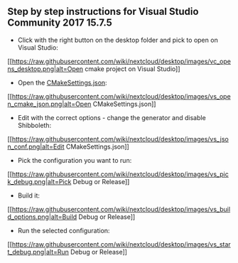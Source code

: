 ## Step by step instructions for Visual Studio Community 2017 15.7.5

- Click with the right button on the desktop folder and pick to open on Visual Studio:

[[https://raw.githubusercontent.com/wiki/nextcloud/desktop/images/vc_opens_desktop.png|alt=Open cmake project on Visual Studio]]

- Open the [CMakeSettings.json](https://blogs.msdn.microsoft.com/vcblog/2017/08/14/cmake-support-in-visual-studio-customizing-your-environment/):

[[https://raw.githubusercontent.com/wiki/nextcloud/desktop/images/vs_open_cmake_json.png|alt=Open CMakeSettings.json]]

- Edit with the correct options - change the generator and disable Shibboleth:

[[https://raw.githubusercontent.com/wiki/nextcloud/desktop/images/vs_json_conf.png|alt=Edit CMakeSettings.json]]

- Pick the configuration you want to run:

[[https://raw.githubusercontent.com/wiki/nextcloud/desktop/images/vs_pick_debug.png|alt=Pick Debug or Release]]

- Build it:

[[https://raw.githubusercontent.com/wiki/nextcloud/desktop/images/vs_build_options.png|alt=Build Debug or Release]]

- Run the selected configuration:

[[https://raw.githubusercontent.com/wiki/nextcloud/desktop/images/vs_start_debug.png|alt=Run Debug or Release]]